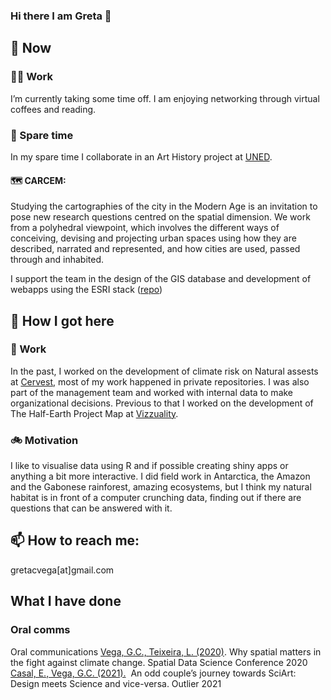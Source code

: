 ### Hi there I am Greta 👋

## 🔭 Now
### 👩‍💻 Work
I’m currently taking some time off. I am enjoying networking through virtual coffees and reading.  

### 🌱 Spare time
In my spare time I collaborate in an Art History project at [UNED](https://dimh.hypotheses.org/equipo).
#### 🗺 CARCEM: 
Studying the cartographies of the city in the Modern Age is an invitation to pose new research questions centred on the spatial dimension. We work from a polyhedral viewpoint, which involves the different ways of conceiving, devising and projecting urban spaces using how they are described, narrated and represented, and how cities are used, passed through and inhabited.

I support the team in the design of the GIS database and development of webapps using the ESRI stack ([repo](https://github.com/carcem/carcem_arcgis)) 

## 🚀 How I got here
### 🦔 Work
In the past, I worked on the development of climate risk on Natural assests at [Cervest](https://github.com/cervest), most of my work happened in private repositories. I was also part of the management team and worked with internal data to make organizational decisions. Previous to that I worked on the development of The Half-Earth Project Map at [Vizzuality](https://github.com/Vizzuality).
### 🚲 Motivation
I like to visualise data using R and if possible creating shiny apps or anything a bit more interactive. I did field work in Antarctica, the Amazon and the Gabonese rainforest, amazing ecosystems, but I think my natural habitat is in front of a computer crunching data, finding out if there are questions that can be answered with it. 
## 📫 How to reach me: 
gretacvega[at]gmail.com

## What I have done
### Oral comms
Oral communications
[Vega, G.C., Teixeira, L. (2020)](https://www.youtube.com/watch?v=sa-49f0qcPw). Why spatial matters in the fight against climate change. Spatial Data Science Conference 2020
[Casal, E., Vega, G.C. (2021).](https://www.outlierconf.com/speakers)  An odd couple’s journey towards SciArt: Design meets Science and vice-versa. Outlier 2021
